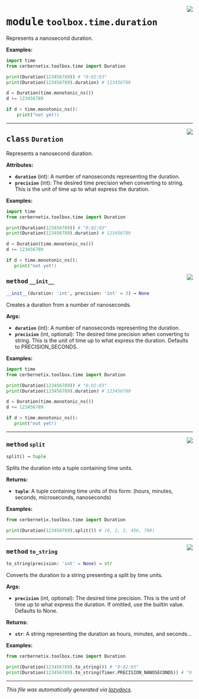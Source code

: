 <!-- markdownlint-disable -->

<a href="../src/cerbernetix/toolbox/time/duration.py#L0"><img align="right" style="float:right;" src="https://img.shields.io/badge/-source-cccccc?style=flat-square"></a>

# <kbd>module</kbd> `toolbox.time.duration`
Represents a nanosecond duration. 



**Examples:**
 ```python
import time
from cerbernetix.toolbox.time import Duration

print(Duration(123456789)) # "0:02:03"
print(Duration(123456789).duration) # 123456789

d = Duration(time.monotonic_ns())
d += 123456789

if d > time.monotonic_ns():
     print("not yet!)
``` 



---

<a href="../src/cerbernetix/toolbox/time/duration.py#L24"><img align="right" style="float:right;" src="https://img.shields.io/badge/-source-cccccc?style=flat-square"></a>

## <kbd>class</kbd> `Duration`
Represents a nanosecond duration. 



**Attributes:**
 
 - <b>`duration`</b> (int):  A number of nanoseconds representing the duration. 
 - <b>`precision`</b> (int):  The desired time precision when converting to string. This is the unit of time up to what express the duration. 



**Examples:**
 ```python
import time
from cerbernetix.toolbox.time import Duration

print(Duration(123456789)) # "0:02:03"
print(Duration(123456789).duration) # 123456789

d = Duration(time.monotonic_ns())
d += 123456789

if d > time.monotonic_ns():
    print("not yet!)
``` 

<a href="../src/cerbernetix/toolbox/time/duration.py#L57"><img align="right" style="float:right;" src="https://img.shields.io/badge/-source-cccccc?style=flat-square"></a>

### <kbd>method</kbd> `__init__`

```python
__init__(duration: 'int', precision: 'int' = 3) → None
```

Creates a duration from a number of nanoseconds. 



**Args:**
 
 - <b>`duration`</b> (int):  A number of nanoseconds representing the duration. 
 - <b>`precision`</b> (int, optional):  The desired time precision when converting to string. This is the unit of time up to what express the duration. Defaults to PRECISION_SECONDS. 



**Examples:**
 ```python
import time
from cerbernetix.toolbox.time import Duration

print(Duration(123456789)) # "0:02:03"
print(Duration(123456789).duration) # 123456789

d = Duration(time.monotonic_ns())
d += 123456789

if d > time.monotonic_ns():
    print("not yet!)
``` 




---

<a href="../src/cerbernetix/toolbox/time/duration.py#L83"><img align="right" style="float:right;" src="https://img.shields.io/badge/-source-cccccc?style=flat-square"></a>

### <kbd>method</kbd> `split`

```python
split() → tuple
```

Splits the duration into a tuple containing time units. 



**Returns:**
 
 - <b>`tuple`</b>:  A tuple containing time units of this form: (hours, minutes, seconds, microseconds, nanoseconds) 



**Examples:**
 ```python
from cerbernetix.toolbox.time import Duration

print(Duration(123456789).split()) # (0, 2, 3, 456, 789)
``` 

---

<a href="../src/cerbernetix/toolbox/time/duration.py#L104"><img align="right" style="float:right;" src="https://img.shields.io/badge/-source-cccccc?style=flat-square"></a>

### <kbd>method</kbd> `to_string`

```python
to_string(precision: 'int' = None) → str
```

Converts the duration to a string presenting a split by time units. 



**Args:**
 
 - <b>`precision`</b> (int, optional):  The desired time precision. This is the unit of time up to what express the duration. If omitted, use the builtin value.  Defaults to None. 



**Returns:**
 
 - <b>`str`</b>:  A string representing the duration as hours, minutes, and seconds... 



**Examples:**
 ```python
from cerbernetix.toolbox.time import Duration

print(Duration(123456789).to_string()) # "0:02:03"
print(Duration(123456789).to_string(Timer.PRECISION_NANOSECONDS)) # "0:02:03:456:789"
``` 




---

_This file was automatically generated via [lazydocs](https://github.com/ml-tooling/lazydocs)._
